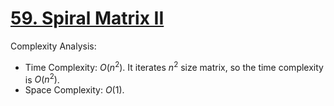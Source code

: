 # [59. Spiral Matrix II](https://leetcode.com/problems/spiral-matrix-ii/)


Complexity Analysis:

- Time Complexity: $O(n^2)$. It iterates $n^2$ size matrix, so the time complexity is $O(n^2)$.
- Space Complexity: $O(1)$.
